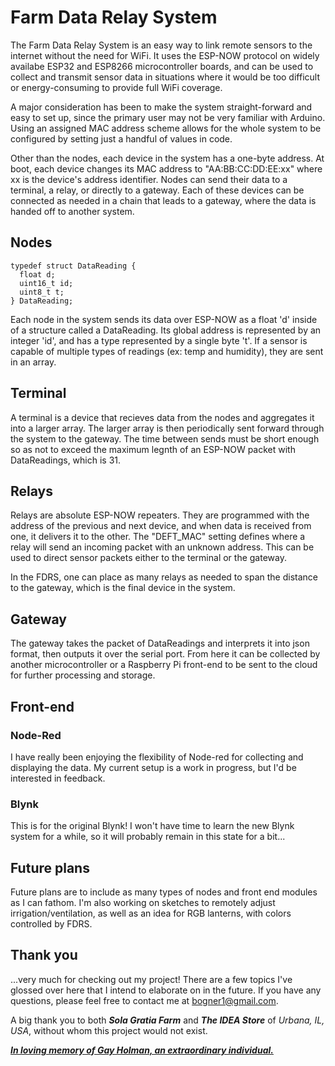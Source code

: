 # Farm Data Relay System

The Farm Data Relay System is an easy way to link remote sensors to the internet without the need for WiFi. It uses the ESP-NOW protocol on widely availabe ESP32 and ESP8266 microcontroller boards, and can be used to collect and transmit sensor data in situations where it would be too difficult or energy-consuming to provide full WiFi coverage. 

A major consideration has been to make the system straight-forward and easy to set up, since the primary user may not be very familiar with Arduino. Using an assigned MAC address scheme allows for the whole system to be configured by setting just a handful of values in code. 

Other than the nodes, each device in the system has a one-byte address. At boot, each device changes its MAC address to "AA:BB:CC:DD:EE:xx" where xx is the device's address identifier. Nodes can send their data to a terminal, a relay, or directly to a gateway. Each of these devices can be connected as needed in a chain that leads to a gateway, where the data is handed off to another system.

## Nodes
```
typedef struct DataReading {
  float d;
  uint16_t id;
  uint8_t t;
} DataReading;
```
Each node in the system sends its data over ESP-NOW as a float 'd' inside of a structure called a DataReading. Its global address is represented by an integer 'id', and has a type represented by a single byte 't'.  If a sensor is capable of multiple types of readings (ex: temp and humidity), they are sent in an array.

## Terminal
A terminal is a device that recieves data from the nodes and aggregates it into a larger array. The larger array is then periodically sent forward through the system to the gateway. The time between sends must be short enough so as not to  exceed the maximum legnth of an ESP-NOW packet with DataReadings, which is 31.


## Relays
Relays are absolute ESP-NOW repeaters. They are programmed with the address of the previous and next device, and when data is received from one, it delivers it to the other. The "DEFT_MAC" setting defines where a relay will send an incoming packet with an unknown address. This can be used to direct sensor packets either to the terminal or the gateway.

In the FDRS, one can place as many relays as needed to span the distance to the gateway, which is the final device in the system.

## Gateway
The gateway takes the packet of DataReadings and interprets it into json format, then outputs it over the serial port. From here it can be collected by another microcontroller or a Raspberry Pi front-end to be sent to the cloud for further processing and storage.

## Front-end
### Node-Red
I have really been enjoying the flexibility of Node-red for collecting and displaying the data. My current setup is a work in progress, but I'd be interested in feedback.
### Blynk
This is for the original Blynk! I won't have time to learn the new Blynk system for a while, so it will probably remain in this state for a bit...

## Future plans
Future plans are to include as many types of nodes and front end modules as I can fathom. I'm also working on sketches to remotely adjust irrigation/ventilation, as well as an idea for RGB lanterns, with colors controlled by FDRS.

## Thank you
...very much for checking out my project! There are a few topics I've glossed over here that I intend to elaborate on in the future. If you have any questions, please feel free to contact me at bogner1@gmail.com.

A big thank you to both ***Sola Gratia Farm*** and ***The IDEA Store*** of *Urbana, IL, USA*, without whom this project would not exist.


[***In loving memory of Gay Holman, an extraordinary individual.***](https://www.facebook.com/CFECI/posts/2967989419953119) 
